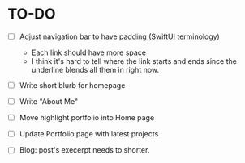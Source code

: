 # TO-DO
- [ ] Adjust navigation bar to have padding (SwiftUI terminology)
    - Each link should have more space
    - I think it's hard to tell where the link starts and ends since the underline blends all them in right now.

- [ ] Write short blurb for homepage
- [ ] Write "About Me"
- [ ] Move highlight portfolio into Home page
- [ ] Update Portfolio page with latest projects
- [ ] Blog: post's execerpt needs to shorter.
